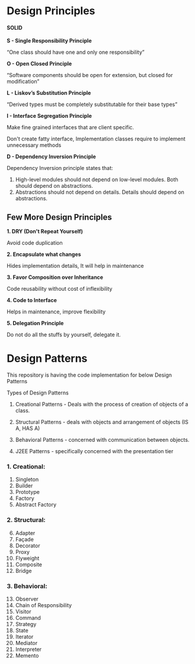# Design Principles

####    SOLID

**S - Single Responsibility Principle**
    
“One class should have one and only one responsibility”

**O - Open Closed Principle**

“Software components should be open for extension, but closed for modification”

**L - Liskov’s Substitution Principle**

“Derived types must be completely substitutable for their base types”

**I - Interface Segregation Principle**

Make fine grained interfaces that are client specific.

Don't create fatty interface, Implementation classes require to implement unnecessary methods
 
**D - Dependency Inversion Principle**

Dependency Inversion principle states that:
1.	High-level modules should not depend on low-level modules. Both should depend on abstractions.
2.	Abstractions should not depend on details. Details should depend on abstractions.

## Few More Design Principles

**1. DRY (Don't Repeat Yourself)**

Avoid code duplication

**2. Encapsulate what changes**

Hides implementation details, It will help in maintenance

**3.  Favor Composition over Inheritance**

Code reusability without cost of inflexibility

**4. Code to Interface**

Helps in maintenance, improve flexibility

**5. Delegation Principle**

Do not do all the stuffs by yourself, delegate it.



# Design Patterns

This repository is having the code implementation for below Design Patterns


Types of Design Patterns
1. Creational Patterns - Deals with the process of creation of objects of a class.
2. Structural Patterns - deals with objects and arrangement of objects (IS A, HAS A)
3. Behavioral Patterns - concerned with communication between objects.


4. J2EE Patterns - specifically concerned with the presentation tier



### 1. Creational: 

1.	Singleton
2.	Builder
3.	Prototype
4.	Factory
5.	Abstract Factory

### 2. Structural: 

6.	Adapter
7.	Façade
8.	Decorator
9.	Proxy
10.	Flyweight
11.	Composite
12.	Bridge


### 3. Behavioral: 

13.	Observer
14.	Chain of Responsibility
15.	Visitor
16.	Command
17.	Strategy
18.	State
19.	Iterator
20.	Mediator
21.	Interpreter
22.	Memento

